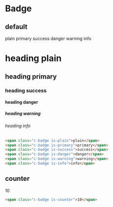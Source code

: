 # Badge

## default

<div class="sample-container">
  <span class="c-badge is-plain">plain</span>
  <span class="c-badge is-primary">primary</span>
  <span class="c-badge is-success">success</span>
  <span class="c-badge is-danger">danger</span>
  <span class="c-badge is-warning">warning</span>
  <span class="c-badge is-info">info</span>
</div>

<div class="sample-container">
  <h1>heading <span class="c-badge is-plain">plain</span></h1>
  <h2>heading <span class="c-badge is-primary">primary</span></h2>
  <h3>heading <span class="c-badge is-success">success</span></h3>
  <h4>heading <span class="c-badge is-danger">danger</span></h4>
  <h5>heading <span class="c-badge is-warning">warning</span></h5>
  <h6>heading <span class="c-badge is-info">info</span></h6>
</div>

```html
<span class="c-badge is-plain">plain</span>
<span class="c-badge is-primary">primary</span>
<span class="c-badge is-success">success</span>
<span class="c-badge is-danger">danger</span>
<span class="c-badge is-warning">warning</span>
<span class="c-badge is-info">info</span>
```

## counter

<div class="sample-container">
  <span class="c-badge is-counter">10</span>
</div>

```html
<span class="c-badge is-counter">10</span>
```
